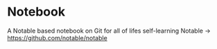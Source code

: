 # Notebook
A Notable based notebook on Git for all of lifes self-learning 
Notable -> https://github.com/notable/notable  
